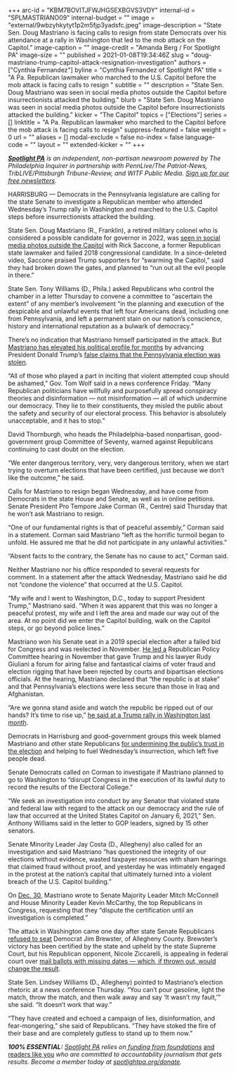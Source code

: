 +++
arc-id = "KBM7BOVITJFWJHGSEXBGVS3VDY"
internal-id = "SPLMASTRIANO09"
internal-budget = ""
image = "external/9wbzyhkytyt1p2m5fjp3yadsfc.jpeg"
image-description = "State Sen. Doug Mastriano is facing calls to resign from state Democrats over his attendance at a rally in Washington that led to the mob attack on the Capitol."
image-caption = ""
image-credit = "Amanda Berg / For Spotlight PA"
image-size = ""
published = 2021-01-08T19:34:46Z
slug = "doug-mastriano-trump-capitol-attack-resignation-investigation"
authors = ["Cynthia Fernandez"]
byline = "Cynthia Fernandez of Spotlight PA"
title = "A Pa. Republican lawmaker who marched to the U.S. Capitol before the mob attack is facing calls to resign  "
subtitle = ""
description = "State Sen. Doug Mastriano was seen in social media photos outside the Capitol before insurrectionists attacked the building."
blurb = "State Sen. Doug Mastriano was seen in social media photos outside the Capitol before insurrectionists attacked the building."
kicker = "The Capitol"
topics = ["Elections"]
series = []
linktitle = "A Pa. Republican lawmaker who marched to the Capitol before the mob attack is facing calls to resign"
suppress-featured = false
weight = 0
url = ""
aliases = []
modal-exclude = false
no-index = false
language-code = ""
layout = ""
extended-kicker = ""
+++

<a href="https://www.spotlightpa.org/"><i><b>Spotlight PA</b></i></a><i> is an independent, non-partisan newsroom powered by The Philadelphia Inquirer in partnership with PennLive/The Patriot-News, TribLIVE/Pittsburgh Tribune-Review, and WITF Public Media. </i><a href="https://www.spotlightpa.org/newsletters"><i>Sign up for our free newsletters</i></a><i>.</i>

HARRISBURG — Democrats in the Pennsylvania legislature are calling for the state Senate to investigate a Republican member who attended Wednesday’s Trump rally in Washington and marched to the U.S. Capitol steps before insurrectionists attacked the building.

State Sen. Doug Mastriano (R., Franklin), a retired military colonel who is considered a possible candidate for governor in 2022, was <a href="https://www.pghcitypaper.com/pittsburgh/sen-mastriano-and-former-state-rep-saccone-among-trump-supporters-who-occupied-us-capitol/Content?oid=18690728">seen in social media photos outside the Capitol</a> with Rick Saccone, a former Republican state lawmaker and failed 2018 congressional candidate. In a since-deleted video, Saccone praised Trump supporters for “swarming the Capitol,” said they had broken down the gates, and planned to “run out all the evil people in there.”

State Sen. Tony Williams (D., Phila.) asked Republicans who control the chamber in a letter Thursday to convene a committee to “ascertain the extent” of any member’s involvement “in the planning and execution of the despicable and unlawful events that left four Americans dead, including one from Pennsylvania, and left a permanent stain on our nation’s conscience, history and international reputation as a bulwark of democracy.”

There’s no indication that Mastriano himself participated in the attack. But <a href="https://www.inquirer.com/politics/pennsylvania/doug-mastriano-pennsylvania-election-20201205.html">Mastriano has elevated his political profile for months</a> by advancing President Donald Trump’s <a href="https://www.inquirer.com/politics/election/pennsylvania-election-results-trump-fraud-fact-check-20201206.html">false claims that the Pennsylvania election was stolen</a>.

<script src="https://www.spotlightpa.org/embed.js" async></script><div data-spl-embed-version="1" data-spl-src="https://www.spotlightpa.org/embeds/newsletter/"></div>

“All of those who played a part in inciting that violent attempted coup should be ashamed,” Gov. Tom Wolf said in a news conference Friday. “Many Republican politicians have willfully and purposefully spread conspiracy theories and disinformation — not misinformation — all of which undermine our democracy. They lie to their constituents, they misled the public about the safety and security of our electoral process. This behavior is absolutely unacceptable, and it has to stop.”

David Thornburgh, who heads the Philadelphia-based nonpartisan, good-government group Committee of Seventy, warned against Republicans continuing to cast doubt on the election.

“We enter dangerous territory, very, very dangerous territory, when we start trying to overturn elections that have been certified, just because we don’t like the outcome,” he said.

Calls for Mastriano to resign began Wednesday, and have come from Democrats in the state House and Senate, as well as in online petitions. Senate President Pro Tempore Jake Corman (R., Centre) said Thursday that he won’t ask Mastriano to resign.

“One of our fundamental rights is that of peaceful assembly,” Corman said in a statement. Corman said Mastriano “left as the horrific turmoil began to unfold. He assured me that he did not participate in any unlawful activities.”

“Absent facts to the contrary, the Senate has no cause to act,” Corman said.

Neither Mastriano nor his office responded to several requests for comment. In a statement after the attack Wednesday, Mastriano said he did not “condone the violence” that occurred at the U.S. Capitol.

“My wife and I went to Washington, D.C., today to support President Trump,” Mastriano said. “When it was apparent that this was no longer a peaceful protest, my wife and I left the area and made our way out of the area. At no point did we enter the Capitol building, walk on the Capitol steps, or go beyond police lines.”

Mastriano won his Senate seat in a 2019 special election after a failed bid for Congress and was reelected in November. <a href="https://www.spotlightpa.org/news/2020/12/doug-mastriano-coronavirus-election-hearing-masks-jake-corman-review/">He led a</a> Republican Policy Committee hearing in November that gave Trump and his lawyer Rudy Giuliani a forum for airing false and fantastical claims of voter fraud and election rigging that have been rejected by courts and bipartisan elections officials. At the hearing, Mastriano declared that “the republic is at stake” and that Pennsylvania’s elections were less secure than those in Iraq and Afghanistan.

“Are we gonna stand aside and watch the republic be ripped out of our hands? It’s time to rise up,” <a href="https://www.c-span.org/video/?507234-1/women-america-rally">he said at a Trump rally in Washington last month</a>.

Democrats in Harrisburg and good-government groups this week blamed Mastriano and other state Republicans <a href="https://www.spotlightpa.org/news/2020/11/pennsylvania-election-2020-republican-fraud-cured-late-ballots/">for undermining the public’s trust in the election</a> and helping to fuel Wednesday’s insurrection, which left five people dead.

Senate Democrats called on Corman to investigate if Mastriano planned to go to Washington to “disrupt Congress in the execution of its lawful duty to record the results of the Electoral College.”

“We seek an investigation into conduct by any Senator that violated state and federal law with regard to the attack on our democracy and the rule of law that occurred at the United States Capitol on January 6, 2021,” Sen. Anthony Williams said in the letter to GOP leaders, signed by 15 other senators.

<script src="https://www.spotlightpa.org/embed.js" async></script><div data-spl-embed-version="1" data-spl-src="https://www.spotlightpa.org/embeds/donate/?teaser_text=Spotlight%20PA%20provides%20essential%2C%20public-service%20journalism%20thanks%20to%20readers%20like%20you.%20We%20rely%20on%20your%20support.&cta_text=Become%20a%20member"></div>

Senate Minority Leader Jay Costa (D., Allegheny) also called for an investigation and said Mastriano “has questioned the integrity of our elections without evidence, wasted taxpayer resources with sham hearings that claimed fraud without proof, and yesterday he was intimately engaged in the protest at the nation’s capital that ultimately turned into a violent breach of the U.S. Capitol building.”

On <a href="https://twitter.com/SenMastriano/status/1344659659865677825/photo/4">Dec. 30</a>, Mastriano wrote to Senate Majority Leader Mitch McConnell and House Minority Leader Kevin McCarthy, the top Republicans in Congress, requesting that they “dispute the certification until an investigation is completed.”

The attack in Washington came one day after state Senate Republicans <a href="https://www.spotlightpa.org/news/2021/01/john-fetterman-republican-pennsylvania-senate-removed-jim-brewster/">refused to seat</a> Democrat Jim Brewster, of Allegheny County. Brewster’s victory has been certified by the state and upheld by the state Supreme Court, but his Republican opponent, Nicole Ziccarelli, is appealing in federal court over <a href="https://www.inquirer.com/politics/election/pennsylvania-mail-ballots-lawsuit-election-ziccarelli-brewster-20201223.html" target=_blank>mail ballots with missing dates — which, if thrown out, would change the result</a>.

State Sen. Lindsey Williams (D., Allegheny) pointed to Mastriano’s election rhetoric at a news conference Thursday. “You can’t pour gasoline, light the match, throw the match, and then walk away and say ‘It wasn’t my fault,’” she said. “It doesn’t work that way.”

“They have created and echoed a campaign of lies, disinformation, and fear-mongering,” she said of Republicans. “They have stoked the fire of their base and are completely gutless to stand up to them now.”





<i><b>100% ESSENTIAL:</b></i><i> </i><a href="https://www.spotlightpa.org/"><i>Spotlight PA</i></a><i> relies on</i><a href="https://www.spotlightpa.org/support"><i> funding from foundations</i></a><i> </i><a href="https://www.spotlightpa.org/support">and readers like you</a><i> who are committed to accountability journalism that gets results. Become a member today at </i><a href="/donate?campaign=701Dn000000YgovIAC"><i>spotlightpa.org/donate</i></a><i>.</i>
